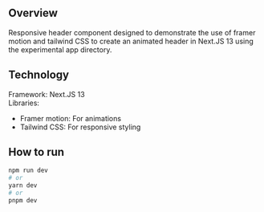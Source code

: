 ## Overview
Responsive header component designed to demonstrate the use of framer motion and tailwind CSS
to create an animated header in Next.JS 13 using the experimental app directory.

## Technology
Framework: Next.JS 13<br>
Libraries: 
- Framer motion: For animations
- Tailwind CSS: For responsive styling

## How to run
```bash
npm run dev
# or
yarn dev
# or
pnpm dev
```

